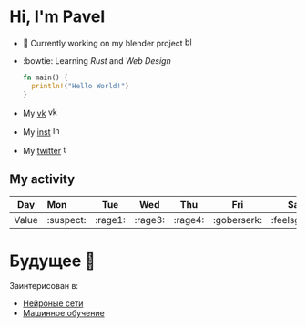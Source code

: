 # Hi, I'm Pavel
* 🔭 Currently working on my blender project <img src ="https://upload.wikimedia.org/wikipedia/commons/0/0c/Blender_logo_no_text.svg" alt="blender icon" width="16" height="16">

* :bowtie: Learning _Rust_ and _Web Design_
  ```rust
  fn main() {
    println!("Hello World!")
  }
  ```
* My [vk](https://vk.com/pavelroven) <img src ="https://upload.wikimedia.org/wikipedia/commons/f/f3/VK_Compact_Logo_%282021-present%29.svg" alt="vk icon" width="16" height="16">
*  My [inst](https://www.instagram.com/biot51/?next=%2F) <img src ="https://upload.wikimedia.org/wikipedia/commons/9/95/Instagram_logo_2022.svg" alt="Inst icon" width="16" height="16">
*   My [twitter](https://www.instagram.com/biot51/?next=%2F) <img src ="https://upload.wikimedia.org/wikipedia/commons/4/4f/Twitter-logo.svg" alt="twitter icon" width="16" height="16">
## My activity
Day | Mon | Tue |  Wed | Thu | Fri | Sat | Sun |
|---| :--- | :---: | :---: | :---: | :---: | :---: | :---: |
Value | :suspect: | :rage1: | :rage3: | :rage4: | :goberserk: | :feelsgood: | :zzz: |

# Будущее :milky_way:
Заинтерисован в:
* [Нейроные сети](https://ru.wikipedia.org/wiki/Нейронная_сеть)
* [Машинное обучение](https://ru.wikipedia.org/wiki/Машинное_обучение)
